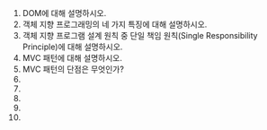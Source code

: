 1. DOM에 대해 설명하시오.
2. 객체 지향 프로그래밍의 네 가지 특징에 대해 설명하시오.
3. 객체 지향 프로그램 설계 원칙 중 단일 책임 원칙(Single Responsibility Principle)에 대해 설명하시오.
4. MVC 패턴에 대해 설명하시오.
5. MVC 패턴의 단점은 무엇인가?
6. 
7. 
8. 
9. 
10. 